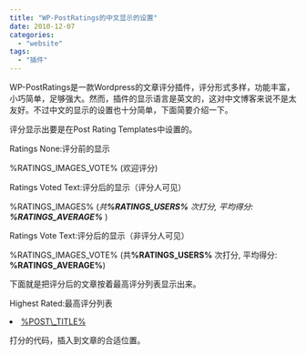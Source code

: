 ```yaml
---
title: "WP-PostRatings的中文显示的设置"
date: 2010-12-07
categories: 
  - "website"
tags: 
  - "插件"
---
```


WP-PostRatings是一款Wordpress的文章评分插件，评分形式多样，功能丰富，小巧简单，足够强大。然而，插件的显示语言是英文的，这对中文博客来说不是太友好。不过中文的显示的设置也十分简单，下面简要介绍一下。

评分显示出要是在Post Rating Templates中设置的。

Ratings None:评分前的显示

%RATINGS\_IMAGES\_VOTE% (欢迎评分)

Ratings Voted Text:评分后的显示（评分人可见）

%RATINGS\_IMAGES% (<em>共<strong>%RATINGS\_USERS%</strong> 次打分, 平均得分: <strong>%RATINGS\_AVERAGE%</strong> </em>)

Ratings Vote Text:评分后的显示（非评分人可见）

%RATINGS\_IMAGES\_VOTE% (共<strong>%RATINGS\_USERS%</strong> 次打分, 平均得分: <strong>%RATINGS\_AVERAGE%</strong>)

下面就是把评分后的文章按着最高评分列表显示出来。

Highest Rated:最高评分列表

<li><a href="%POST\_URL%" title="%POST\_TITLE%">%POST\_TITLE%</a></li>

打分的代码，插入到文章的合适位置。

<span><?php if(function\_exists('the\_ratings')) { the\_ratings(); } ?></span>
